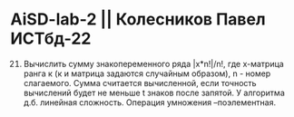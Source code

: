 # AiSD-lab-2 || Колесников Павел ИСТбд-22

21. Вычислить сумму знакопеременного ряда |х*n!|/n!, где х-матрица ранга к (к и матрица задаются случайным образом), n - номер слагаемого. Сумма считается вычисленной, если точность вычислений будет не меньше t знаков после запятой. У алгоритма д.б. линейная сложность. Операция умножения –поэлементная.
